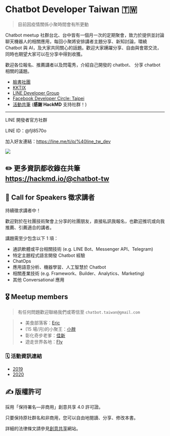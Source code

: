 # Chatbot Developer Taiwan 🇹🇼

> 目前因疫情關係小聚時間會有所更動

Chatbot meetup 社群台北、台中皆有一個月一次的定期聚會，致力於提供並討論聊天機器人的相關應用，每回小聚將安排講者主題分享、新知討論，環繞 Chatbot 與 AI，及大家共同關心的話題。歡迎大家踴躍分享、自由與會眾交流，同時也期望大家可以在分享中得到收獲。

歡迎各位報名、推薦講者以及閃電秀，介紹自己開發的 chatbot、 分享 chatbot 相關的議題。

- [臉書社團](https://www.facebook.com/groups/chatbot.tw)
- [KKTIX](https://chatbots.kktix.cc/)
- [LINE Developer Group](https://www.facebook.com/groups/linebot/)
- [Facebook Developer Circle: Taipei](https://www.facebook.com/groups/DevCTaipei/)
- [活動共筆](https://hackmd.io/@chatbot-tw) (**感謝 HackMD** 支持社群！)

---

LINE 開發者官方社群

LINE ID：@fjl8570o

加入好友連結：https://line.me/ti/p/%40line_tw_dev

![](https://qr-official.line.me/L/9AirZgJAgb.png)

## ✏️ 更多資訊都收錄在共筆 https://hackmd.io/@chatbot-tw

## 🙏 Call for Speakers 徵求講者

持續徵求講者中！

歡迎對於在社團技術聚會上分享的社團朋友，直接私訊我報名，也歡迎推坑或向我推薦、引薦適合的講者。

講題需至少包含以下 1 項：

- 通訊軟體或平台相關技術 (e.g. LINE Bot、Messenger API、Telegram)
- 特定主題程式語言開發 Chatbot 經驗
- ChatOps
- 應用語意分析、機器學習、人工智慧於 Chatbot
- 相關產業技術 (e.g. Framework、Builder、Analytics、Marketing)
- 其他 Conversational 應用

## 🎖 Meetup members

> 有任何問題歡迎聯絡我們或寄信至 `chatbot.taiwan@gmail.com`

> - 美食部落客：[Eric](https://m.me/eric0324)
> - (15 場/月)的小聚王：[小胖](https://m.me/supergud.sf)
> - 彰化奇步老爹：[佳新](https://m.me/jarsing)
> - 遊走世界各地：[Fly](https://m.me/flyism)


### 🗓 活動資訊連結

- [2019](https://github.com/Chatbot-Taiwan/meetups/blob/master/taipei/2019.md)
- [2020](https://github.com/Chatbot-Taiwan/meetups/blob/master/taipei/2020.md)

## ✍️ 版權許可

採用「保持署名—非商用」創意共享 4.0 許可證。

只要保持原社群名和非商用，您可以自由地閱讀、分享、修改本書。

詳細的法律條文請參見[創意共享](http://creativecommons.org/licenses/by-nc/4.0/)網站。
